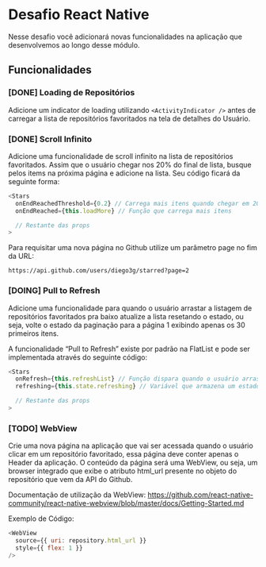 # Desafio React Native

Nesse desafio você adicionará novas funcionalidades na aplicação que desenvolvemos ao longo desse módulo.

## Funcionalidades

### [DONE] Loading de Repositórios

Adicione um indicator de loading utilizando `<ActivityIndicator />` antes de carregar a lista de repositórios favoritados na tela de detalhes do Usuário.

### [DONE] Scroll Infinito

Adicione uma funcionalidade de scroll infinito na lista de repositórios favoritados. Assim que o usuário chegar nos 20% do final de lista, busque pelos items na próxima página e adicione na lista. Seu código ficará da seguinte forma:

```javascript
<Stars
  onEndReachedThreshold={0.2} // Carrega mais itens quando chegar em 20% do fim
  onEndReached={this.loadMore} // Função que carrega mais itens

  // Restante das props
>
```

Para requisitar uma nova página no Github utilize um parâmetro page no fim da URL:

```
https://api.github.com/users/diego3g/starred?page=2
```

### [DOING] Pull to Refresh

Adicione uma funcionalidade para quando o usuário arrastar a listagem de repositórios favoritados pra baixo atualize a lista resetando o estado, ou seja, volte o estado da paginação para a página 1 exibindo apenas os 30 primeiros itens.

A funcionalidade “Pull to Refresh” existe por padrão na FlatList e pode ser implementada através do seguinte código:

```javascript
<Stars
  onRefresh={this.refreshList} // Função dispara quando o usuário arrasta a lista pra baixo
  refreshing={this.state.refreshing} // Variável que armazena um estado true/false que representa se a lista está atualizando

  // Restante das props
>
```

### [TODO] WebView

Crie uma nova página na aplicação que vai ser acessada quando o usuário clicar em um repositório favoritado, essa página deve conter apenas o Header da aplicação. O conteúdo da página será uma WebView, ou seja, um browser integrado que exibe o atributo html_url presente no objeto do repositório que vem da API do Github.

Documentação de utilização da WebView: https://github.com/react-native-community/react-native-webview/blob/master/docs/Getting-Started.md

Exemplo de Código:

```javascript
<WebView
  source={{ uri: repository.html_url }}
  style={{ flex: 1 }}
/>
```
